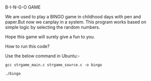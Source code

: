 B-I-N-G-O GAME

We are used to play a BINGO game in childhood days with pen and paper.But now we canplay in a system. This program works based on simple logic by selecting the random numbers.

Hope this game will surely give a fun to you.

How to run this code?

Use the below command in Ubuntu:-

	gcc strgame_main.c strgame_source.c -o bingo
	
	./bingo
    
